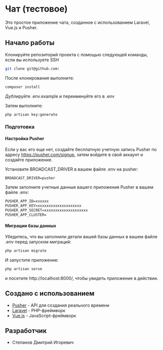 # Чат (тестовое)

Это простое приложение чата, созданное с использованием Laravel, Vue.js и Pusher. 

## Начало работы

Клонируйте репозиторий проекта с помощью следующей команды, если вы используете SSH

```bash
git clone git@github.com:
```

После клонирования выполните:

```bash
composer install
```

Дублируйте .env.example и переименуйте его в .env

Затем выполните:

```bash
php artisan key:generate
```

### Подготовка

#### Настройка Pusher

Если у вас его еще нет, создайте бесплатную учетную запись Pusher по адресу https://pusher.com/signup, затем войдите в свой аккаунт и создайте приложение.

Установите BROADCAST_DRIVER в вашем файле .env на pusher:

```txt
BROADCAST_DRIVER=pusher
```

Затем заполните учетные данные вашего приложения Pusher в вашем файле .env:

```txt
PUSHER_APP_ID=xxxxxx
PUSHER_APP_KEY=xxxxxxxxxxxxxxxxxxxx
PUSHER_APP_SECRET=xxxxxxxxxxxxxxxxxxxx
PUSHER_APP_CLUSTER=
```

#### Миграции базы данных

Убедитесь, что вы заполнили детали вашей базы данных в вашем файле .env перед запуском миграций:

```bash
php artisan migrate
```

И запустите приложение:

```bash
php artisan serve
```

и посетите http://localhost:8000/, чтобы увидеть приложение в действии.

## Создано с использованием

* [Pusher](https://pusher.com/) - API для создания реального времени
* [Laravel](https://laravel.com) - PHP-фреймворк
* [Vue.js](https://vuejs.org) - JavaScript-фреймворк

## Разработчик

* Степанов Дмитрий Игоревич 